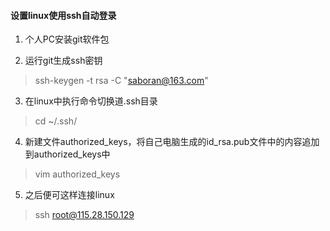 #### 设置linux使用ssh自动登录

1. 个人PC安装git软件包

2. 运行git生成ssh密钥
> ssh-keygen -t rsa -C "saboran@163.com"

3. 在linux中执行命令切换道.ssh目录
> cd ~/.ssh/

4. 新建文件authorized_keys，将自己电脑生成的id_rsa.pub文件中的内容追加到authorized_keys中
> vim authorized_keys

5. 之后便可这样连接linux
> ssh root@115.28.150.129